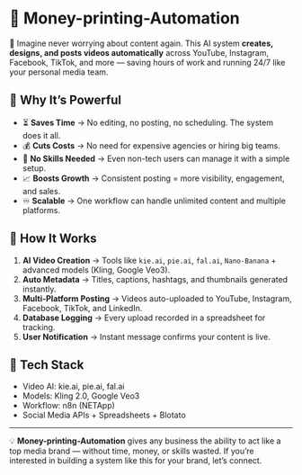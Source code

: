 # 💸 Money-printing-Automation

🚀 Imagine never worrying about content again. This AI system **creates, designs, and posts videos automatically** across YouTube, Instagram, Facebook, TikTok, and more — saving hours of work and running 24/7 like your personal media team.

## 🔹 Why It’s Powerful
- ⏳ **Saves Time** → No editing, no posting, no scheduling. The system does it all.  
- 💰 **Cuts Costs** → No need for expensive agencies or hiring big teams.  
- 🙌 **No Skills Needed** → Even non-tech users can manage it with a simple setup.  
- 📈 **Boosts Growth** → Consistent posting = more visibility, engagement, and sales.  
- ♾️ **Scalable** → One workflow can handle unlimited content and multiple platforms.  

## 🔹 How It Works
1. **AI Video Creation** → Tools like `kie.ai`, `pie.ai`, `fal.ai`, `Nano-Banana` + advanced models (Kling, Google Veo3).  
2. **Auto Metadata** → Titles, captions, hashtags, and thumbnails generated instantly.  
3. **Multi-Platform Posting** → Videos auto-uploaded to YouTube, Instagram, Facebook, TikTok, and LinkedIn.  
4. **Database Logging** → Every upload recorded in a spreadsheet for tracking.  
5. **User Notification** → Instant message confirms your content is live.  

## 🔹 Tech Stack
- Video AI: kie.ai, pie.ai, fal.ai  
- Models: Kling 2.0, Google Veo3  
- Workflow: n8n (NETApp)  
- Social Media APIs + Spreadsheets + Blotato 

---

💡 **Money-printing-Automation** gives any business the ability to act like a top media brand — without time, money, or skills wasted. If you’re interested in building a system like this for your brand, let’s connect.
